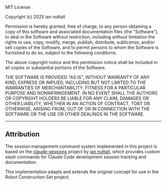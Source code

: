 MIT License

Copyright (c) 2025 ian nuttall

Permission is hereby granted, free of charge, to any person obtaining a copy
of this software and associated documentation files (the "Software"), to deal
in the Software without restriction, including without limitation the rights
to use, copy, modify, merge, publish, distribute, sublicense, and/or sell
copies of the Software, and to permit persons to whom the Software is
furnished to do so, subject to the following conditions:

The above copyright notice and this permission notice shall be included in all
copies or substantial portions of the Software.

THE SOFTWARE IS PROVIDED "AS IS", WITHOUT WARRANTY OF ANY KIND, EXPRESS OR
IMPLIED, INCLUDING BUT NOT LIMITED TO THE WARRANTIES OF MERCHANTABILITY,
FITNESS FOR A PARTICULAR PURPOSE AND NONINFRINGEMENT. IN NO EVENT SHALL THE
AUTHORS OR COPYRIGHT HOLDERS BE LIABLE FOR ANY CLAIM, DAMAGES OR OTHER
LIABILITY, WHETHER IN AN ACTION OF CONTRACT, TORT OR OTHERWISE, ARISING FROM,
OUT OF OR IN CONNECTION WITH THE SOFTWARE OR THE USE OR OTHER DEALINGS IN THE
SOFTWARE.

---

## Attribution

The session management command system implemented in this project is based on the 
[claude-sessions](https://github.com/iannuttall/claude-sessions) project by 
[ian nuttall](https://github.com/iannuttall), which provides custom slash commands 
for Claude Code development session tracking and documentation.

This implementation adapts and extends the original concept for use in the Robot Construction Set project.
